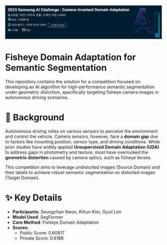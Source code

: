 ![Competition](./fig/competition.png)

# Fisheye Domain Adaptation for Semantic Segmentation
This repository contains the solution for a competition focused on developing an AI algorithm for high-performance semantic segmentation under geometric distortion, specifically targeting fisheye camera images in autonomous driving scenarios.

# 📝 Background
Autonomous driving relies on various sensors to perceive the environment and control the vehicle. Camera sensors, however, face a **domain gap** due to factors like mounting position, sensor type, and driving conditions. While prior studies have widely applied **Unsupervised Domain Adaptation (UDA)** to address gaps in photometry and texture, most have overlooked the **geometric distortion** caused by camera optics, such as fisheye lenses.

This competition aims to leverage undistorted images (Source Domain) and their labels to achieve robust semantic segmentation on distorted images (Target Domain).

# ✨ Key Details
- **Participants**: Seungchan Kwon, Kihun Kim, Gyuil Lim
- **Model Used**: SegFormer
- **Core Method**: Fisheye Domain Adaptation
- **Scores**:
  - Public Score: 0.60817
  - Private Score: 0.6188
